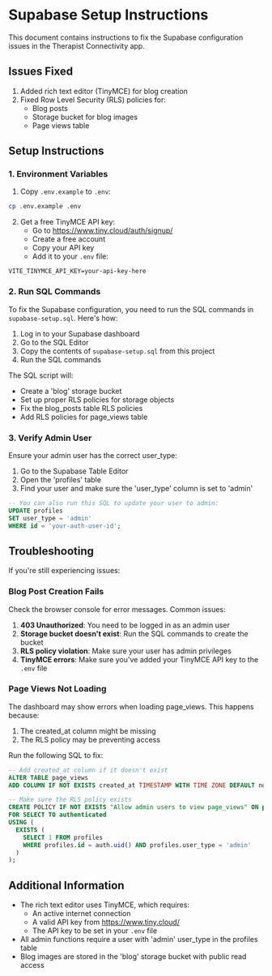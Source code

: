 # Supabase Setup Instructions

This document contains instructions to fix the Supabase configuration issues in the Therapist Connectivity app.

## Issues Fixed

1. Added rich text editor (TinyMCE) for blog creation
2. Fixed Row Level Security (RLS) policies for:
   - Blog posts
   - Storage bucket for blog images
   - Page views table

## Setup Instructions

### 1. Environment Variables

1. Copy `.env.example` to `.env`:
```bash
cp .env.example .env
```

2. Get a free TinyMCE API key:
   - Go to https://www.tiny.cloud/auth/signup/
   - Create a free account
   - Copy your API key
   - Add it to your `.env` file:
```
VITE_TINYMCE_API_KEY=your-api-key-here
```

### 2. Run SQL Commands

To fix the Supabase configuration, you need to run the SQL commands in `supabase-setup.sql`. Here's how:

1. Log in to your Supabase dashboard
2. Go to the SQL Editor
3. Copy the contents of `supabase-setup.sql` from this project
4. Run the SQL commands

The SQL script will:
- Create a 'blog' storage bucket
- Set up proper RLS policies for storage objects
- Fix the blog_posts table RLS policies
- Add RLS policies for page_views table

### 3. Verify Admin User

Ensure your admin user has the correct user_type:

1. Go to the Supabase Table Editor
2. Open the 'profiles' table
3. Find your user and make sure the 'user_type' column is set to 'admin'

```sql
-- You can also run this SQL to update your user to admin:
UPDATE profiles 
SET user_type = 'admin' 
WHERE id = 'your-auth-user-id';
```

## Troubleshooting

If you're still experiencing issues:

### Blog Post Creation Fails

Check the browser console for error messages. Common issues:

1. **403 Unauthorized**: You need to be logged in as an admin user
2. **Storage bucket doesn't exist**: Run the SQL commands to create the bucket
3. **RLS policy violation**: Make sure your user has admin privileges
4. **TinyMCE errors**: Make sure you've added your TinyMCE API key to the `.env` file

### Page Views Not Loading

The dashboard may show errors when loading page_views. This happens because:

1. The created_at column might be missing
2. The RLS policy may be preventing access

Run the following SQL to fix:

```sql
-- Add created_at column if it doesn't exist
ALTER TABLE page_views 
ADD COLUMN IF NOT EXISTS created_at TIMESTAMP WITH TIME ZONE DEFAULT now();

-- Make sure the RLS policy exists
CREATE POLICY IF NOT EXISTS "Allow admin users to view page_views" ON public.page_views
FOR SELECT TO authenticated
USING (
  EXISTS (
    SELECT 1 FROM profiles
    WHERE profiles.id = auth.uid() AND profiles.user_type = 'admin'
  )
);
```

## Additional Information

- The rich text editor uses TinyMCE, which requires:
  - An active internet connection
  - A valid API key from https://www.tiny.cloud/
  - The API key to be set in your `.env` file
- All admin functions require a user with 'admin' user_type in the profiles table
- Blog images are stored in the 'blog' storage bucket with public read access 